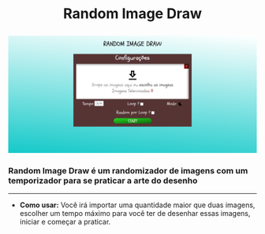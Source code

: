 # <p align="center">Random Image Draw</p>

![image](assets/00.png)

### Random Image Draw é um randomizador de imagens com um temporizador para se praticar a arte do desenho
---
- **Como usar:**
Você irá importar uma quantidade maior que duas imagens, escolher um tempo máximo para você ter de desenhar essas imagens, iniciar e começar a praticar. 